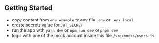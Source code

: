 ## Getting Started
- copy content from `env.example` to env file `.env` or `.env.local`
- create secrets value for `JWT_SECRET`
- run the app with `yarn dev` or `npm run dev` or `pnpm dev`
- login with one of the mock account inside this file `/src/mocks/users.ts`

